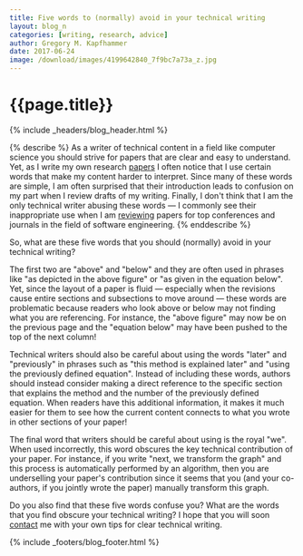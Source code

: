 ```yaml
---
title: Five words to (normally) avoid in your technical writing
layout: blog_n
categories: [writing, research, advice]
author: Gregory M. Kapfhammer
date: 2017-06-24
image: /download/images/4199642840_7f9bc7a73a_z.jpg
---
```


# {{page.title}}
{% include _headers/blog_header.html %}

{% describe %}
As a writer of technical content in a field like computer science you should strive for papers that are clear and easy
to understand. Yet, as I write my own research [papers]({{site.baseurl}}research/papers/) I often notice that I use
certain words that make my content harder to interpret. Since many of these words are simple, I am often surprised that
their introduction leads to confusion on my part when I review drafts of my writing. Finally, I don't think that I am
the only technical writer abusing these words &mdash; I commonly see their inappropriate use when I am
[reviewing]({{site.baseurl}}service/) papers for top conferences and journals in the field of software engineering.
{% enddescribe %}

So, what are these five words that you should (normally) avoid in your technical writing?

The first two are "above" and "below" and they are often used in phrases like "as depicted in the above figure" or "as
given in the equation below". Yet, since the layout of a paper is fluid &mdash; especially when the revisions cause
entire sections and subsections to move around &mdash; these words are problematic because readers who look above or below may
not finding what you are referencing. For instance, the "above figure" may now be on the previous page and the "equation
below" may have been pushed to the top of the next column!

Technical writers should also be careful about using the words "later" and "previously" in phrases such as "this method
is explained later" and "using the previously defined equation". Instead of including these words, authors should
instead consider making a direct reference to the specific section that explains the method and the number of the
previously defined equation. When readers have this additional information, it makes it much easier for them to see how
the current content connects to what you wrote in other sections of your paper!

The final word that writers should be careful about using is the royal "we". When used incorrectly, this word obscures
the key technical contribution of your paper. For instance, if you write "next, we transform the graph" and this process
is automatically performed by an algorithm, then you are underselling your paper's contribution since it seems that you
(and your co-authors, if you jointly wrote the paper) manually transform this graph.

Do you also find that these five words confuse you? What are the words that you find obscure your technical writing? I
hope that you will soon [contact]({{site.baseurl}}contact/) me with your own tips for clear technical writing.

{% include _footers/blog_footer.html %}
